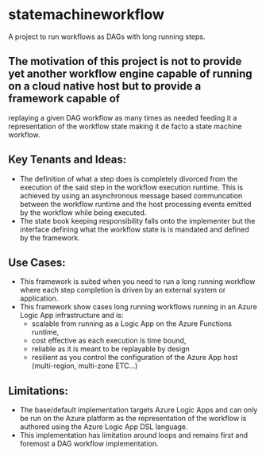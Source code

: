# statemachineworkflow
A project to run workflows as DAGs with long running steps.

## The motivation of this project is not to provide yet another workflow engine capable of running on a cloud native host but to provide a framework capable of  
replaying a given DAG workflow as many times as needed feeding it a representation of the workflow state making it de facto a state machine workflow.

## Key Tenants and Ideas:
- The definition of what a step does is completely divorced from the execution of the said step in the workflow execution runtime. 
This is achieved by using an asynchronous message based communcation between the workflow runtime and the host processing events emitted by the workflow while being executed.
- The state book keeping responsibility falls onto the implementer but the interface defining what the workflow state is is mandated and defined by the framework.

## Use Cases:
- This framework is suited when you need to run a long running workflow where each step completion is driven by an external system or application.
- This framework show cases long running workflows running in an Azure Logic App infrastructure and is:
  - scalable from running as a Logic App on the Azure Functions runtime,
  - cost effective as each execution is time bound,
  - reliable as it is meant to be replayable by design
  - resilient as you control the configuration of the Azure App host (multi-region, multi-zone ETC...)

## Limitations:
- The base/default implementation targets Azure Logic Apps and can only be run on the Azure platform as the representation of the workflow is authored using the Azure Logic App DSL language.
- This implementation has limitation around loops and remains first and foremost a DAG workflow implementation.
